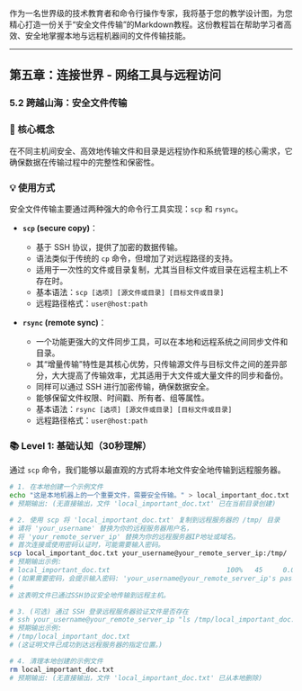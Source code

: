 作为一名世界级的技术教育者和命令行操作专家，我将基于您的教学设计图，为您精心打造一份关于“安全文件传输”的Markdown教程。这份教程旨在帮助学习者高效、安全地掌握本地与远程机器间的文件传输技能。

---

## 第五章：连接世界 - 网络工具与远程访问
### 5.2 跨越山海：安全文件传输

### 🎯 核心概念
在不同主机间安全、高效地传输文件和目录是远程协作和系统管理的核心需求，它确保数据在传输过程中的完整性和保密性。

### 💡 使用方式
安全文件传输主要通过两种强大的命令行工具实现：`scp` 和 `rsync`。

*   **`scp` (secure copy)**：
    *   基于 SSH 协议，提供了加密的数据传输。
    *   语法类似于传统的 `cp` 命令，但增加了对远程路径的支持。
    *   适用于一次性的文件或目录复制，尤其当目标文件或目录在远程主机上不存在时。
    *   基本语法：`scp [选项] [源文件或目录] [目标文件或目录]`
    *   远程路径格式：`user@host:path`

*   **`rsync` (remote sync)**：
    *   一个功能更强大的文件同步工具，可以在本地和远程系统之间同步文件和目录。
    *   其“增量传输”特性是其核心优势，只传输源文件与目标文件之间的差异部分，大大提高了传输效率，尤其适用于大文件或大量文件的同步和备份。
    *   同样可以通过 SSH 进行加密传输，确保数据安全。
    *   能够保留文件权限、时间戳、所有者、组等属性。
    *   基本语法：`rsync [选项] [源文件或目录] [目标文件或目录]`
    *   远程路径格式：`user@host:path`

### 📚 Level 1: 基础认知（30秒理解）
通过 `scp` 命令，我们能够以最直观的方式将本地文件安全地传输到远程服务器。

```bash
# 1. 在本地创建一个示例文件
echo "这是本地机器上的一个重要文件，需要安全传输。" > local_important_doc.txt
# 预期输出: (无直接输出，文件 'local_important_doc.txt' 已在当前目录创建)

# 2. 使用 scp 将 'local_important_doc.txt' 复制到远程服务器的 /tmp/ 目录
# 请将 'your_username' 替换为你的远程服务器用户名，
# 将 'your_remote_server_ip' 替换为你的远程服务器IP地址或域名。
# 首次连接或使用密码认证时，可能需要输入密码。
scp local_important_doc.txt your_username@your_remote_server_ip:/tmp/
# 预期输出示例:
# local_important_doc.txt                             100%   45     0.0KB/s   00:00
# (如果需要密码，会提示输入密码: 'your_username@your_remote_server_ip's password:)
#
# 这表明文件已通过SSH协议安全地传输到远程主机。

# 3. (可选) 通过 SSH 登录远程服务器验证文件是否存在
# ssh your_username@your_remote_server_ip "ls /tmp/local_important_doc.txt"
# 预期输出示例:
# /tmp/local_important_doc.txt
# (这证明文件已成功到达远程服务器的指定位置。)

# 4. 清理本地创建的示例文件
rm local_important_doc.txt
# 预期输出: (无直接输出，文件 'local_important_doc.txt' 已从本地删除)
```